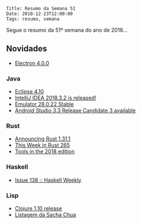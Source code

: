     Title: Resumo da Semana 51
    Date: 2018-12-23T12:00:00
    Tags: resumo, semana

Segue o resumo da 51º semana do ano de 2018...

<!-- more -->

## Novidades

* [Electron 4.0.0](https://electronjs.org/blog/electron-4-0 "Post sobre Electron 4.0.0")

### Java

* [Eclipse 4.10](https://www.eclipse.org/eclipse/news/4.10 "Post sobre Eclipse 4.10")
* [IntelliJ IDEA 2018.3.2 is released!](https://blog.jetbrains.com/idea/2018/12/intellij-idea-2018-3-2-is-released "Post sobre IntelliJ IDEA 2018.3.2 is released!")
* [Emulator 28.0.22 Stable](https://androidstudio.googleblog.com/2018/12/emulator-28022-stable.html "Post sobre Emulator 28.0.22 Stable")
* [Android Studio 3.3 Release Candidate 3 available](https://androidstudio.googleblog.com/2018/12/android-studio-33-release-candidate-3.html "Post sobre Android Studio 3.3 Release Candidate 3 available")

### Rust

* [Announcing Rust 1.31.1](https://blog.rust-lang.org/2018/12/20/Rust-1.31.1.html "Post sobre Announcing Rust 1.31.1")
* [This Week in Rust 265](https://this-week-in-rust.org/blog/2018/12/18/this-week-in-rust-265 "Post sobre This Week in Rust 265")
* [Tools in the 2018 edition](https://blog.rust-lang.org/2018/12/17/Rust-2018-dev-tools.html "Post sobre Tools in the 2018 edition")

### Haskell

* [Issue 138 :: Haskell Weekly](https://haskellweekly.news/issues/138.html "Post sobre Issue 138 :: Haskell Weekly")

### Lisp

* [Clojure 1.10 release](https://clojure.org/news/2018/12/17/clojure110 "Post sobre Clojure 1.10 release")
* [Listagem da Sacha Chua](http://sachachua.com/blog/category/emacs-news "Post sobre Listagem da Sacha Chua")
